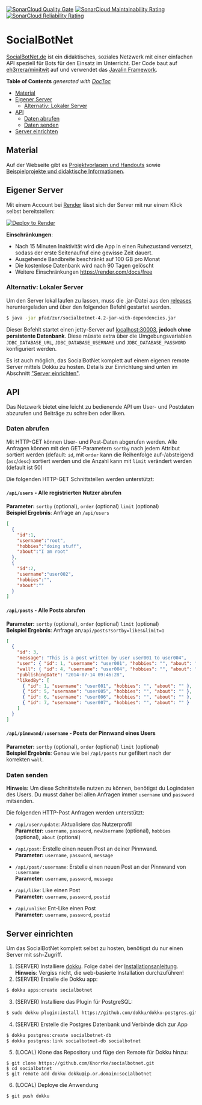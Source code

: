 [![SonarCloud Quality Gate](https://sonarcloud.io/api/project_badges/measure?project=Knorrke_socialbotnet&metric=alert_status)](https://sonarcloud.io/dashboard?id=Knorrke_socialbotnet)
[![SonarCloud Maintainability Rating](https://sonarcloud.io/api/project_badges/measure?project=Knorrke_socialbotnet&metric=sqale_rating)](https://sonarcloud.io/dashboard?id=Knorrke_socialbotnet)
[![SonarCloud Reliability Rating](https://sonarcloud.io/api/project_badges/measure?project=Knorrke_socialbotnet&metric=reliability_rating)](https://sonarcloud.io/dashboard?id=Knorrke_socialbotnet)

# SocialBotNet

[SocialBotNet.de](https://www.socialbotnet.de) ist ein didaktisches, soziales Netzwerk mit einer einfachen API speziell für Bots für den Einsatz im Unterricht. Der Code baut auf [eh3rrera/minitwit](https://github.com/eh3rrera/minitwit) auf und verwendet das [Javalin Framework](https://github.com/javalin/javalin).

<!-- START doctoc generated TOC please keep comment here to allow auto update -->
<!-- DON'T EDIT THIS SECTION, INSTEAD RE-RUN doctoc TO UPDATE -->
**Table of Contents**  *generated with [DocToc](https://github.com/thlorenz/doctoc)*

- [Material](#material)
- [Eigener Server](#eigener-server)
  - [Alternativ: Lokaler Server](#alternativ-lokaler-server)
- [API](#api)
  - [Daten abrufen](#daten-abrufen)
  - [Daten senden](#daten-senden)
- [Server einrichten](#server-einrichten)

<!-- END doctoc generated TOC please keep comment here to allow auto update -->

## Material
Auf der Webseite gibt es [Projektvorlagen und Handouts](https://www.socialbotnet.de/material) sowie [Beispielprojekte und didaktische Informationen](https://www.socialbotnet.de/didaktik).

## Eigener Server
Mit einem Account bei [Render](https://render.com) lässt sich der Server mit nur einem Klick selbst bereitstellen:

[![Deploy to Render](https://render.com/images/deploy-to-render-button.svg)](https://render.com/deploy?repo=https://github.com/Knorrke/socialbotnet)

**Einschränkungen**: 

- Nach 15 Minuten Inaktivität wird die App in einen Ruhezustand versetzt, sodass der erste Seitenaufruf eine gewisse Zeit dauert. 
- Ausgehende Bandbreite beschränkt auf 100 GB pro Monat
- Die kostenlose Datenbank wird nach 90 Tagen gelöscht
- Weitere Einschränkungen https://render.com/docs/free

### Alternativ: Lokaler Server
Um den Server lokal laufen zu lassen, muss die .jar-Datei aus den [releases](https://github.com/Knorrke/socialbotnet/releases) heruntergeladen und über den folgenden Befehl gestartet werden.
```sh
$ java -jar pfad/zur/socialbotnet-4.2-jar-with-dependencies.jar
```
Dieser Befehlt startet einen jetty-Server auf [localhost:30003](http://localhost:30003), **jedoch ohne persistente Datenbank**. Diese müsste extra über die Umgebungsvariablen `JDBC_DATABASE_URL`, `JDBC_DATABASE_USERNAME` und `JDBC_DATABASE_PASSWORD` konfiguriert werden.


Es ist auch möglich, das SocialBotNet komplett auf einem eigenen remote Server mittels Dokku zu hosten. Details zur Einrichtung sind unten im Abschnitt ["Server einrichten"](#server-einrichten).


## API
Das Netzwerk bietet eine leicht zu bedienende API um User- und Postdaten abzurufen und Beiträge zu schreiben oder liken.

### Daten abrufen
Mit HTTP-GET können User- und Post-Daten abgerufen werden. Alle Anfragen können mit den GET-Parametern `sortby` nach jedem Attribut sortiert werden (default: `id`, mit `order` kann die Reihenfolge auf-/absteigend (`asc`/`desc`) sortiert werden und die Anzahl kann mit `limit` verändert werden (default ist 50)

Die folgenden HTTP-GET Schnittstellen werden unterstützt:

#### `/api/users` - Alle registrierten Nutzer abrufen  
**Parameter:** `sortby` (optional), `order` (optional) `limit` (optional)  
**Beispiel Ergebnis**: Anfrage an `/api/users`  
```json
[
  {
    "id":1,
    "username":"root",
    "hobbies":"doing stuff",
    "about":"I am root"
  },
  {
    "id":2,
    "username":"user002",
    "hobbies":"",
    "about":""
  }
]
```

#### `/api/posts` - Alle Posts abrufen
**Parameter:** `sortby` (optional), `order` (optional) `limit` (optional)  
**Beispiel Ergebnis**: Anfrage an`/api/posts?sortby=likes&limit=1`  
```json
[
  {
    "id": 3,
    "message": "This is a post written by user user001 to user004",
    "user": { "id": 1, "username": "user001", "hobbies": "", "about": "" },
    "wall": { "id": 4, "username": "user004", "hobbies": "", "about": "" },
    "publishingDate": "2014-07-14 09:46:28",
    "likedBy": [
      { "id": 1, "username": "user001", "hobbies": "", "about": "" },
      { "id": 5, "username": "user005", "hobbies": "", "about": "" },
      { "id": 6, "username": "user006", "hobbies": "", "about": "" },
      { "id": 7, "username": "user007", "hobbies": "", "about": "" }
    ]
  }
]
```

#### `/api/pinnwand/:username` - Posts der Pinnwand eines Users 
**Parameter:** `sortby` (optional), `order` (optional) `limit` (optional)  
**Beispiel Ergebnis**: Genau wie bei `/api/posts` nur gefiltert nach der korrekten `wall`.


### Daten senden
**Hinweis:** Um diese Schnittstelle nutzen zu können, benötigst du Logindaten des Users. Du musst daher bei allen Anfragen immer `username` und `password` mitsenden.

Die folgenden HTTP-Post Anfragen werden unterstützt:


- `/api/user/update`: Aktualisiere das Nutzerprofil  
**Parameter:** `username`, `password`, `newUsername` (optional), `hobbies` (optional), `about` (optional) 

- `/api/post`: Erstelle einen neuen Post an deiner Pinnwand.  
**Parameter:** `username`, `password`, `message`

- `/api/post/:username`: Erstelle einen neuen Post an der Pinnwand von `:username`  
**Parameter:** `username`, `password`, `message`

- `/api/like`: Like einen Post  
**Parameter:** `username`, `password`, `postid`

- `/api/unlike`: Ent-Like einen Post  
**Parameter:** `username`, `password`, `postid`

## Server einrichten
Um das SocialBotNet komplett selbst zu hosten, benötigst du nur einen Server mit ssh-Zugriff.

1. (SERVER) Installiere [dokku](https://github.com/dokku/dokku). Folge dabei der [Installationsanleitung](https://github.com/dokku/dokku#installation).  
**Hinweis**: Vergiss nicht, die web-basierte Installation durchzuführen!
2. (SERVER) Erstelle die Dokku app:  
```sh
$ dokku apps:create socialbotnet
```
3. (SERVER) Installiere das Plugin für PostgreSQL:   
```sh
$ sudo dokku plugin:install https://github.com/dokku/dokku-postgres.git postgre
```
4. (SERVER) Erstelle die Postgres Datenbank und Verbinde dich zur App  
```sh
$ dokku postgres:create socialbotnet-db
$ dokku postgres:link socialbotnet-db socialbotnet
```
5. (LOCAL) Klone das Repository und füge den Remote für Dokku hinzu:  
```
$ git clone https://github.com/Knorrke/socialbotnet.git
$ cd socialbotnet
$ git remote add dokku dokku@ip.or.domain:socialbotnet
````
6. (LOCAL) Deploye die Anwendung
```
$ git push dokku
```

